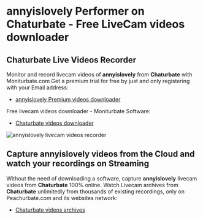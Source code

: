 # annyislovely Performer on Chaturbate - Free LiveCam videos downloader

## Chaturbate Live Videos Recorder

Monitor and record livecam videos of **annyislovely** from **Chaturbate** with Moniturbate.com
Get a premium trial for free by just and only registering with your Email address:
* [annyislovely Premium videos downloader](https://moniturbate.com/request-demo-licence-key.html)

Free livecam videos downloader - Moniturbate Software:
* [Chaturbate videos downloader](https://moniturbate.com/moniturbate-download-software.html)

![annyislovely livecam videos recorder](https://peachurnet.com/templates/moniturbate-software.png)


## Capture annyislovely videos from the Cloud and watch your recordings on Streaming

Without the need of downloading a software, capture **annyislovely** livecam videos from **Chaturbate** 100% online.
Watch Livecam archives from **Chaturbate** unlimitedly from thousands of existing recordings, only on Peachurbate.com and its websites network:
* [Chaturbate videos archives](https://peachurnet.com/)